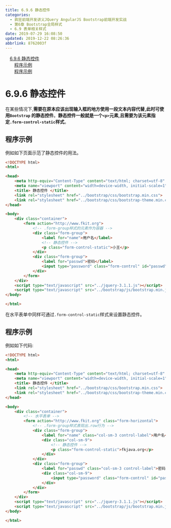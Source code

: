 ```yaml
---
title: 6.9.6 静态控件
categories: 
  - 疯狂前端开发讲义JQuery AngularJS Bootstrap前端开发实战
  - 第6章 Bootstrap全局样式
  - 6.9 表单相关样式
date: 2019-07-29 16:08:50
updated: 2019-12-22 08:26:36
abbrlink: 8762003f
---
```

<div id='my_toc'><a href="/JavaReadingNotes/8762003f/#6-9-6-静态控件" class="header_1">6.9.6 静态控件</a><br><a href="/JavaReadingNotes/8762003f/#程序示例" class="header_2">程序示例</a><br><a href="/JavaReadingNotes/8762003f/#程序示例" class="header_2">程序示例</a><br></div>
<style>.header_1{margin-left: 1em;}.header_2{margin-left: 2em;}.header_3{margin-left: 3em;}.header_4{margin-left: 4em;}.header_5{margin-left: 5em;}.header_6{margin-left: 6em;}</style>
<!--more-->
<script>if (navigator.platform.search('arm')==-1){document.getElementById('my_toc').style.display = 'none';}var e,p = document.getElementsByTagName('p');while (p.length>0) {e = p[0];e.parentElement.removeChild(e);}</script>

<!--end-->
<!--SSTStart-->
# 6.9.6 静态控件 #
在某些情况下,**需要在原本应该出现输入框的地方使用一段文本内容代替,此时可使用`Bootstrap` 的静态控件**。**静态控件一般就是一个`<p>`元素,且需要为该元素指定`.form-control-static`样式**。
<!--SSTStop-->
## 程序示例 ##
例如如下页面示范了静态控件的用法。
```html
<!DOCTYPE html>
<html>

<head>
    <meta http-equiv="Content-Type" content="text/html; charset=utf-8" />
    <meta name="viewport" content="width=device-width, initial-scale=1">
    <title> 静态控件 </title>
    <link rel="stylesheet" href="../bootstrap/css/bootstrap.min.css">
    <link rel="stylesheet" href="../bootstrap/css/bootstrap-theme.min.css">
</head>

<body>
    <div class="container">
        <form action="http://www.fkit.org">
            <!-- .form-group样式的元素作为容器 -->
            <div class="form-group">
                <label for="name">用户名</label>
                <!-- 静态控件 -->
                <p class="form-control-static">小王</p>
            </div>
            <div class="form-group">
                <label for="passwd">密码</label>
                <input type="password" class="form-control" id="passwd" placeholder="密码">
            </div>
        </form>
    </div>
    <script type="text/javascript" src="../jquery-3.1.1.js"></script>
    <script type="text/javascript" src="../bootstrap/js/bootstrap.min.js"></script>
</body>

</html>
```
<!--SSTStart-->
在水平表单中同样可通过`.form-control-static`样式来设置静态控件。
<!--SSTStop-->
## 程序示例 ##
例如如下代码:
```html
<!DOCTYPE html>
<html>

<head>
    <meta http-equiv="Content-Type" content="text/html; charset=utf-8" />
    <meta name="viewport" content="width=device-width, initial-scale=1">
    <title> 静态控件 </title>
    <link rel="stylesheet" href="../bootstrap/css/bootstrap.min.css">
    <link rel="stylesheet" href="../bootstrap/css/bootstrap-theme.min.css">
</head>

<body>
    <div class="container">
        <!-- 水平表单 -->
        <form action="http://www.fkit.org" class="form-horizontal">
            <!-- .form-group样式表现出.row行为 -->
            <div class="form-group">
                <label for="name" class="col-sm-3 control-label">用户名</label>
                <div class="col-sm-9">
                    <!-- 静态控件 -->
                    <p class="form-control-static">fkjava.org</p>
                </div>
            </div>
            <div class="form-group">
                <label for="passwd" class="col-sm-3 control-label">密码</label>
                <div class="col-sm-9">
                    <input type="password" class="form-control" id="passwd" readonly placeholder="密码">
                </div>
            </div>
        </form>
    </div>
    <script type="text/javascript" src="../jquery-3.1.1.js"></script>
    <script type="text/javascript" src="../bootstrap/js/bootstrap.min.js"></script>
</body>

</html>
```

